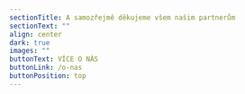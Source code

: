 ```yaml
---
sectionTitle: A samozřejmě děkujeme všem našim partnerům
sectionText: ""
align: center
dark: true
images: ""
buttonText: VÍCE O NÁS
buttonLink: /o-nas
buttonPosition: top
---
```

